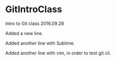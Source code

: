# GitIntroClass
Intro to Git class 2016.09.28

Added a new line.

Added another line with Sublime.


Added another line with vim, in order to test
git cli.

